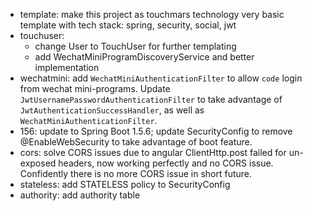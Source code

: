 - template: make this project as touchmars technology very basic template with tech stack: spring, security, social, jwt
- touchuser: 
	- change User to TouchUser for further templating
	- add WechatMiniProgramDiscoveryService and better implementation
- wechatmini: add `WechatMiniAuthenticationFilter` to allow `code` login from wechat mini-programs. Update `JwtUsernamePasswordAuthenticationFilter` to take advantage of `JwtAuthenticationSuccessHandler`, as well as `WechatMiniAuthenticationFilter`.
- 156: update to Spring Boot 1.5.6; update SecurityConfig to remove @EnableWebSecurity to take advantage of boot feature. 
- cors: solve CORS issues due to angular ClientHttp.post failed for un-exposed headers, now working perfectly and no CORS issue. Confidently there is no more CORS issue in short future.
- stateless: add STATELESS policy to SecurityConfig
- authority: add authority table